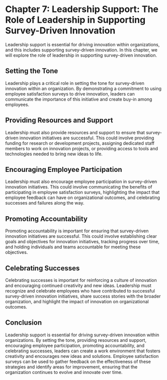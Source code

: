 Chapter 7: Leadership Support: The Role of Leadership in Supporting Survey-Driven Innovation
============================================================================================

Leadership support is essential for driving innovation within organizations, and this includes supporting survey-driven innovation. In this chapter, we will explore the role of leadership in supporting survey-driven innovation.

Setting the Tone
----------------

Leadership plays a critical role in setting the tone for survey-driven innovation within an organization. By demonstrating a commitment to using employee satisfaction surveys to drive innovation, leaders can communicate the importance of this initiative and create buy-in among employees.

Providing Resources and Support
-------------------------------

Leadership must also provide resources and support to ensure that survey-driven innovation initiatives are successful. This could involve providing funding for research or development projects, assigning dedicated staff members to work on innovation projects, or providing access to tools and technologies needed to bring new ideas to life.

Encouraging Employee Participation
----------------------------------

Leadership must also encourage employee participation in survey-driven innovation initiatives. This could involve communicating the benefits of participating in employee satisfaction surveys, highlighting the impact that employee feedback can have on organizational outcomes, and celebrating successes and failures along the way.

Promoting Accountability
------------------------

Promoting accountability is important for ensuring that survey-driven innovation initiatives are successful. This could involve establishing clear goals and objectives for innovation initiatives, tracking progress over time, and holding individuals and teams accountable for meeting these objectives.

Celebrating Successes
---------------------

Celebrating successes is important for reinforcing a culture of innovation and encouraging continued creativity and new ideas. Leadership must recognize and celebrate employees who have contributed to successful survey-driven innovation initiatives, share success stories with the broader organization, and highlight the impact of innovation on organizational outcomes.

Conclusion
----------

Leadership support is essential for driving survey-driven innovation within organizations. By setting the tone, providing resources and support, encouraging employee participation, promoting accountability, and celebrating successes, leaders can create a work environment that fosters creativity and encourages new ideas and solutions. Employee satisfaction surveys can be used to gather feedback on the effectiveness of these strategies and identify areas for improvement, ensuring that the organization continues to evolve and innovate over time.
